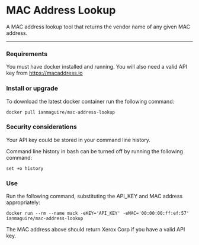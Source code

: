 # MAC Address Lookup
A MAC address lookup tool that returns the vendor name of any given MAC address.  

---
### Requirements
You must have docker installed and running. You will also need a valid API key from https://macaddress.io 

### Install or upgrade
To download the latest docker container run the following command:
```
docker pull ianmaguire/mac-address-lookup
```

### Security considerations
Your API key could be stored in your command line history. 

Command line history in bash can be turned off by running the following command:
```
set +o history
```

### Use
Run the following command, substituting the API_KEY and MAC address appropriately:
```
docker run --rm --name mack -eKEY='API_KEY' -eMAC='00:00:00:ff:ef:57' ianmaguire/mac-address-lookup
```

The MAC address above should return Xerox Corp if you have a valid API key. 
